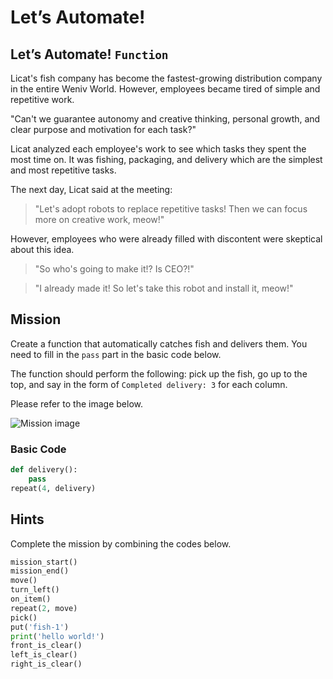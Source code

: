 # Let’s Automate!

## Let’s Automate! `Function`

Licat's fish company has become the fastest-growing distribution company in the entire Weniv World. However, employees became tired of simple and repetitive work.

"Can't we guarantee autonomy and creative thinking, personal growth, and clear purpose and motivation for each task?"

Licat analyzed each employee's work to see which tasks they spent the most time on. It was fishing, packaging, and delivery which are the simplest and most repetitive tasks.

The next day, Licat said at the meeting:

> "Let's adopt robots to replace repetitive tasks! Then we can focus more on creative work, meow!"

However, employees who were already filled with discontent were skeptical about this idea.

> "So who's going to make it!? Is CEO?!"

> "I already made it! So let's take this robot and install it, meow!"


## Mission

Create a function that automatically catches fish and delivers them. You need to fill in the `pass` part in the basic code below.

The function should perform the following: pick up the fish, go up to the top, and say in the form of `Completed delivery: 3` for each column.

Please refer to the image below.

![Mission image](./story9-2.png)

### Basic Code
```python
def delivery():
    pass
repeat(4, delivery)
```

## Hints
Complete the mission by combining the codes below.
```python
mission_start()
mission_end()
move()
turn_left()
on_item()
repeat(2, move)
pick()
put('fish-1')
print('hello world!')
front_is_clear()
left_is_clear()
right_is_clear()
```
